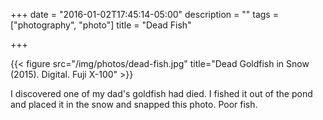 +++
date = "2016-01-02T17:45:14-05:00"
description = ""
tags = ["photography", "photo"]
title = "Dead Fish"

+++

{{< figure src="/img/photos/dead-fish.jpg" title="Dead Goldfish in Snow (2015). Digital. Fuji X-100" >}}

I discovered one of my dad's goldfish had died. I fished it out of the pond
and placed it in the snow and snapped this photo. Poor fish.

<!--more-->
